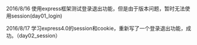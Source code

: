 2016/8/16 使用express框架测试登录退出功能，但是由于版本问题，暂时无法使用session(day01_login)

2016/8/17 学习express4.0的session和cookie，重新写了一个登录退出功能，成功。（day02_session）


